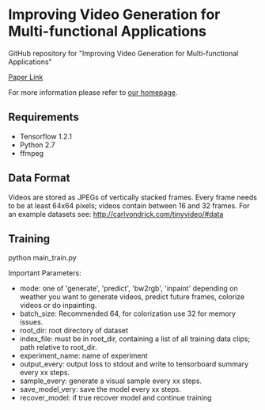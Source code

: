 Improving Video Generation for Multi-functional Applications
==================================================================

GitHub repository for "Improving Video Generation for Multi-functional Applications" 

[Paper Link](https://arxiv.org/abs/1711.11453)

For more information please refer to [our homepage](https://bernhard2202.github.io/ivgan/index.html).


Requirements
------------
* Tensorflow 1.2.1
* Python 2.7
* ffmpeg

Data Format
-----------
Videos are stored as JPEGs of vertically stacked frames. Every frame needs to be at least 64x64 pixels; videos contain between 16 and 32 frames. 
For an example datasets see: http://carlvondrick.com/tinyvideo/#data


Training
--------

python main_train.py 

Important Parameters:

* mode: one of 'generate', 'predict', 'bw2rgb', 'inpaint' depending on weather you want to generate videos, predict future frames, colorize videos or do inpainting.
* batch_size: Recommended 64, for colorization use 32 for memory issues. 
* root_dir: root directory of dataset
* index_file: must be in root_dir, containing a list of all training data clips; path relative to root_dir.
* experiment_name: name of experiment
* output_every: output loss to stdout and write to tensorboard summary every xx steps.
* sample_every: generate a visual sample every xx steps.
* save_model_very: save the model every xx steps.
* recover_model: if true recover model and continue training
